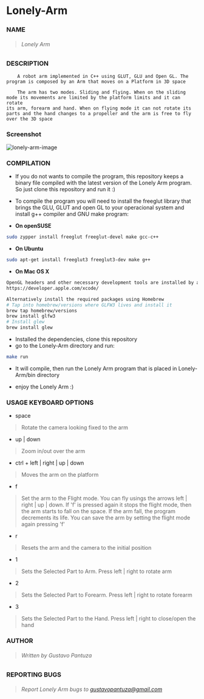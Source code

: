 Lonely-Arm
==========

### NAME
> ###### Lonely Arm
    
### DESCRIPTION

        A robot arm implemented in C++ using GLUT, GLU and Open GL. The 
    program is composed by an Arm that moves on a Platform in 3D space
    
        The arm has two modes. Sliding and flying. When on the sliding
    mode its movements are limited by the platform limits and it can rotate 
    its arm, forearm and hand. When on flying mode it can not rotate its 
    parts and the hand changes to a propeller and the arm is free to fly 
    over the 3D space

### Screenshot
![lonely-arm-image](https://github.com/pantuza/Lonely-Arm/blob/master/lonely-arm.png "Lonely Arm screenshot")


### COMPILATION

- If you do not wants to compile the program, this repository keeps a 
  binary file compiled with the latest version of the Lonely Arm program.
  So just clone this repository and run it :)

- To compile the program you will need to install the freeglut library 
  that brings the GLU, GLUT and open GL to your operacional system and 
  install g++ compiler and GNU make program:
- **On openSUSE**

```bash
sudo zypper install freeglut freeglut-devel make gcc-c++
```
- **On Ubuntu**

```bash
sudo apt-get install freeglut3 freeglut3-dev make g++
```
- **On Mac OS X**

```bash
OpenGL headers and other necessary development tools are installed by a separate developer tools package, Xcode. Xcode can be downloaded from here
https://developer.apple.com/xcode/

Alternatively install the required packages using Homebrew
# Tap into homebrew/versions where GLFW3 lives and install it
brew tap homebrew/versions
brew install glfw3
# Install glew
brew install glew
```
- Installed the dependencies, clone this repository
- go to the Lonely-Arm directory and run:
```bash
make run
```
  - It will compile, then run the Lonely Arm program
    that is placed in Lonely-Arm/bin directory

- enjoy the Lonely Arm :)

### USAGE KEYBOARD OPTIONS
- space
> Rotate the camera looking fixed to the arm

- up | down
> Zoom in/out over the arm

- ctrl + left | right | up | down  
> Moves the arm on the platform

- f
> Set the arm to the Flight mode. You can fly usings the arrows 
> left | right | up | down. If 'f' is pressed again it stops the flight
> mode, then the arm starts to fall on the space. If the arm fall, the
> program decrements its life. You can save the arm by setting the 
> flight mode again pressing 'f'

- r
> Resets the arm and the camera to the initial position

- 1 
> Sets the Selected Part to Arm. Press left | right to rotate arm

- 2
> Sets the Selected Part to Forearm. Press left | right to rotate forearm

- 3
> Sets the Selected Part to the Hand. Press left | right to close/open the hand

### AUTHOR
> ###### Written by Gustavo Pantuza

### REPORTING BUGS

> ###### Report Lonely Arm bugs to gustavopantuza@gmail.com
